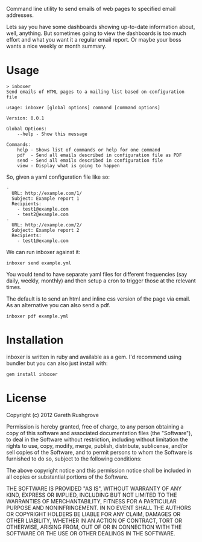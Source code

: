 Command line utility to send emails of web pages to specified email addresses.

Lets say you have some dashboards showing up-to-date information about,
well, anything. But sometimes going to view the dashboards is too much
effort and what you want it a regular email report. Or maybe your boss
wants a nice weekly or month summary.

# Usage

    > inboxer
    Send emails of HTML pages to a mailing list based on configuration file

    usage: inboxer [global options] command [command options]

    Version: 0.0.1

    Global Options:
        --help - Show this message

    Commands:
        help - Shows list of commands or help for one command
        pdf  - Send all emails described in configuration file as PDF
        send - Send all emails described in configuration file
        view - Display what is going to happen

So, given a yaml configuration file like so:

    -
      URL: http://example.com/1/
      Subject: Example report 1
      Recipients:
        - test1@example.com
        - test2@example.com
    -
      URL: http://example.com/2/
      Subject: Example report 2
      Recipients:
        - test1@example.com

We can run inboxer against it:

    inboxer send example.yml

You would tend to have separate yaml files for different frequencies
(say daily, weekly, monthly) and then setup a cron to trigger those at
the relevant times.

The default is to send an html and inline css version of the page via
email. As an alternative you can also send a pdf.

    inboxer pdf example.yml

# Installation

inboxer is written in ruby and available as a gem. I'd recommend
using bundler but you can also just install with:

    gem install inboxer

# License

Copyright (c) 2012 Gareth Rushgrove

Permission is hereby granted, free of charge, to any person obtaining
a copy of this software and associated documentation files (the
"Software"), to deal in the Software without restriction, including
without limitation the rights to use, copy, modify, merge, publish,
distribute, sublicense, and/or sell copies of the Software, and to
permit persons to whom the Software is furnished to do so, subject to
the following conditions:

The above copyright notice and this permission notice shall be
included in all copies or substantial portions of the Software.

THE SOFTWARE IS PROVIDED "AS IS", WITHOUT WARRANTY OF ANY KIND,
EXPRESS OR IMPLIED, INCLUDING BUT NOT LIMITED TO THE WARRANTIES OF
MERCHANTABILITY, FITNESS FOR A PARTICULAR PURPOSE AND NONINFRINGEMENT.
IN NO EVENT SHALL THE AUTHORS OR COPYRIGHT HOLDERS BE LIABLE FOR ANY
CLAIM, DAMAGES OR OTHER LIABILITY, WHETHER IN AN ACTION OF CONTRACT,
TORT OR OTHERWISE, ARISING FROM, OUT OF OR IN CONNECTION WITH THE
SOFTWARE OR THE USE OR OTHER DEALINGS IN THE SOFTWARE.
